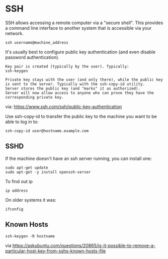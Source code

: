 # SSH

SSH allows accessing a remote computer via a "secure shell". This provides a command line interface to another system that is accessible via your network. 

    ssh username@machine_address
    

It's usually best to configure public key authentication (and even disable password authentication).


    Key pair is created (typically by the user). Typically:
    ssh-keygen

    Private key stays with the user (and only there), while the public key is sent to the server. Typically with the ssh-copy-id utility.
    Server stores the public key (and "marks" it as authorized).
    Server will now allow access to anyone who can prove they have the corresponding private key.

via:
https://www.ssh.com/ssh/public-key-authentication

Use ssh-copy-id to transfer the public key to the machine you want to be able to log in to:

    ssh-copy-id user@hostname.example.com


## SSHD 

If the machine doesn't have an ssh server running, you can install one:

    sudo apt-get update
    sudo apt-get -y install openssh-server


To find out ip

    ip address
    
On older systems it was:

    ifconfig

## Known Hosts

    ssh-keygen -R hostname
    
via https://askubuntu.com/questions/20865/is-it-possible-to-remove-a-particular-host-key-from-sshs-known-hosts-file
